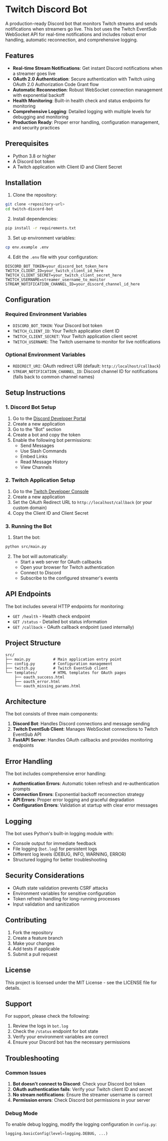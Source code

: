 # Twitch Discord Bot

A production-ready Discord bot that monitors Twitch streams and sends notifications when streamers go live. This bot uses the Twitch EventSub WebSocket API for real-time notifications and includes robust error handling, automatic reconnection, and comprehensive logging.

## Features

- **Real-time Stream Notifications**: Get instant Discord notifications when a streamer goes live
- **OAuth 2.0 Authentication**: Secure authentication with Twitch using OAuth 2.0 Authorization Code Grant flow
- **Automatic Reconnection**: Robust WebSocket connection management with exponential backoff
- **Health Monitoring**: Built-in health check and status endpoints for monitoring
- **Comprehensive Logging**: Detailed logging with multiple levels for debugging and monitoring
- **Production Ready**: Proper error handling, configuration management, and security practices

## Prerequisites

- Python 3.8 or higher
- A Discord bot token
- A Twitch application with Client ID and Client Secret

## Installation

1. Clone the repository:
```bash
git clone <repository-url>
cd twitch-discord-bot
```

2. Install dependencies:
```bash
pip install -r requirements.txt
```

3. Set up environment variables:
```bash
cp env.example .env
```

4. Edit the `.env` file with your configuration:
```env
DISCORD_BOT_TOKEN=your_discord_bot_token_here
TWITCH_CLIENT_ID=your_twitch_client_id_here
TWITCH_CLIENT_SECRET=your_twitch_client_secret_here
TWITCH_USERNAME=streamer_username_to_monitor
STREAM_NOTIFICATION_CHANNEL_ID=your_discord_channel_id_here
```

## Configuration

### Required Environment Variables

- `DISCORD_BOT_TOKEN`: Your Discord bot token
- `TWITCH_CLIENT_ID`: Your Twitch application client ID
- `TWITCH_CLIENT_SECRET`: Your Twitch application client secret
- `TWITCH_USERNAME`: The Twitch username to monitor for live notifications

### Optional Environment Variables

- `REDIRECT_URI`: OAuth redirect URI (default: `http://localhost/callback`)
- `STREAM_NOTIFICATION_CHANNEL_ID`: Discord channel ID for notifications (falls back to common channel names)

## Setup Instructions

### 1. Discord Bot Setup

1. Go to the [Discord Developer Portal](https://discord.com/developers/applications)
2. Create a new application
3. Go to the "Bot" section
4. Create a bot and copy the token
5. Enable the following bot permissions:
   - Send Messages
   - Use Slash Commands
   - Embed Links
   - Read Message History
   - View Channels

### 2. Twitch Application Setup

1. Go to the [Twitch Developer Console](https://dev.twitch.tv/console)
2. Create a new application
3. Set the OAuth Redirect URL to `http://localhost/callback` (or your custom domain)
4. Copy the Client ID and Client Secret

### 3. Running the Bot

1. Start the bot:
```bash
python src/main.py
```

2. The bot will automatically:
   - Start a web server for OAuth callbacks
   - Open your browser for Twitch authentication
   - Connect to Discord
   - Subscribe to the configured streamer's events

## API Endpoints

The bot includes several HTTP endpoints for monitoring:

- `GET /health` - Health check endpoint
- `GET /status` - Detailed bot status information
- `GET /callback` - OAuth callback endpoint (used internally)

## Project Structure

```
src/
├── main.py          # Main application entry point
├── config.py        # Configuration management
├── twitch.py        # Twitch EventSub client
└── templates/       # HTML templates for OAuth pages
    ├── oauth_success.html
    ├── oauth_error.html
    └── oauth_missing_params.html
```

## Architecture

The bot consists of three main components:

1. **Discord Bot**: Handles Discord connections and message sending
2. **Twitch EventSub Client**: Manages WebSocket connections to Twitch EventSub API
3. **FastAPI Server**: Handles OAuth callbacks and provides monitoring endpoints

## Error Handling

The bot includes comprehensive error handling:

- **Authentication Errors**: Automatic token refresh and re-authentication prompts
- **Connection Errors**: Exponential backoff reconnection strategy
- **API Errors**: Proper error logging and graceful degradation
- **Configuration Errors**: Validation at startup with clear error messages

## Logging

The bot uses Python's built-in logging module with:

- Console output for immediate feedback
- File logging (`bot.log`) for persistent logs
- Different log levels (DEBUG, INFO, WARNING, ERROR)
- Structured logging for better troubleshooting

## Security Considerations

- OAuth state validation prevents CSRF attacks
- Environment variables for sensitive configuration
- Token refresh handling for long-running processes
- Input validation and sanitization

## Contributing

1. Fork the repository
2. Create a feature branch
3. Make your changes
4. Add tests if applicable
5. Submit a pull request

## License

This project is licensed under the MIT License - see the LICENSE file for details.

## Support

For support, please check the following:

1. Review the logs in `bot.log`
2. Check the `/status` endpoint for bot state
3. Verify your environment variables are correct
4. Ensure your Discord bot has the necessary permissions

## Troubleshooting

### Common Issues

1. **Bot doesn't connect to Discord**: Check your Discord bot token
2. **OAuth authentication fails**: Verify your Twitch client ID and secret
3. **No stream notifications**: Ensure the streamer username is correct
4. **Permission errors**: Check Discord bot permissions in your server

### Debug Mode

To enable debug logging, modify the logging configuration in `config.py`:

```python
logging.basicConfig(level=logging.DEBUG, ...)
```